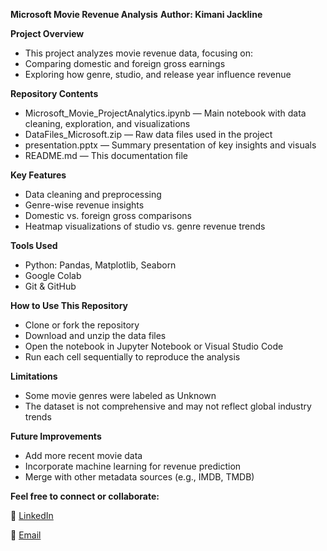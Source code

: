 **Microsoft Movie Revenue Analysis**
**Author: Kimani Jackline**

**Project Overview**
 
  - This project analyzes movie revenue data, focusing on:
  - Comparing domestic and foreign gross earnings
  - Exploring how genre, studio, and release year influence revenue

**Repository Contents**

  - Microsoft_Movie_ProjectAnalytics.ipynb — Main notebook with data cleaning, exploration, and visualizations
  - DataFiles_Microsoft.zip — Raw data files used in the project
  - presentation.pptx — Summary presentation of key insights and visuals
  - README.md — This documentation file

**Key Features**
  
  - Data cleaning and preprocessing
  - Genre-wise revenue insights
  - Domestic vs. foreign gross comparisons
  - Heatmap visualizations of studio vs. genre revenue trends

**Tools Used**

  - Python: Pandas, Matplotlib, Seaborn
  - Google Colab
  - Git & GitHub

**How to Use This Repository**

  - Clone or fork the repository
  - Download and unzip the data files
  - Open the notebook in Jupyter Notebook or Visual Studio Code
  - Run each cell sequentially to reproduce the analysis

**Limitations**

  - Some movie genres were labeled as Unknown
  - The dataset is not comprehensive and may not reflect global industry trends

**Future Improvements**
  
  - Add more recent movie data
  - Incorporate machine learning for revenue prediction
  - Merge with other metadata sources (e.g., IMDB, TMDB)

**Feel free to connect or collaborate:**

  🔗 [LinkedIn](https://www.linkedin.com/in/jackline-kimani-39642597/)
  
  📧 [Email](kimani.jacque@outlook.com)
  

